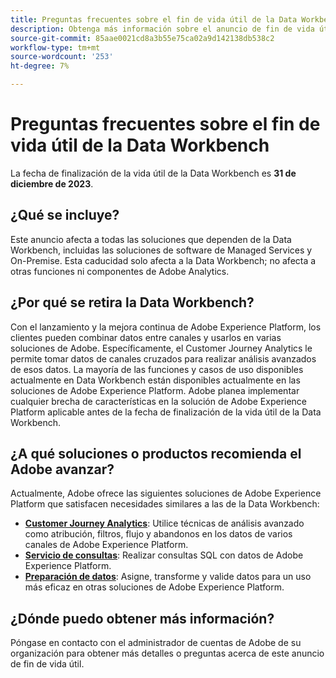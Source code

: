 ```yaml
---
title: Preguntas frecuentes sobre el fin de vida útil de la Data Workbench
description: Obtenga más información sobre el anuncio de fin de vida útil de la Data Workbench.
source-git-commit: 85aae0021cd8a3b55e75ca02a9d142138db538c2
workflow-type: tm+mt
source-wordcount: '253'
ht-degree: 7%

---
```



# Preguntas frecuentes sobre el fin de vida útil de la Data Workbench

La fecha de finalización de la vida útil de la Data Workbench es **31 de diciembre de 2023**.

## ¿Qué se incluye?

Este anuncio afecta a todas las soluciones que dependen de la Data Workbench, incluidas las soluciones de software de Managed Services y On-Premise. Esta caducidad solo afecta a la Data Workbench; no afecta a otras funciones ni componentes de Adobe Analytics.

## ¿Por qué se retira la Data Workbench?

Con el lanzamiento y la mejora continua de Adobe Experience Platform, los clientes pueden combinar datos entre canales y usarlos en varias soluciones de Adobe. Específicamente, el Customer Journey Analytics le permite tomar datos de canales cruzados para realizar análisis avanzados de esos datos. La mayoría de las funciones y casos de uso disponibles actualmente en Data Workbench están disponibles actualmente en las soluciones de Adobe Experience Platform. Adobe planea implementar cualquier brecha de características en la solución de Adobe Experience Platform aplicable antes de la fecha de finalización de la vida útil de la Data Workbench.

## ¿A qué soluciones o productos recomienda el Adobe avanzar?

Actualmente, Adobe ofrece las siguientes soluciones de Adobe Experience Platform que satisfacen necesidades similares a las de la Data Workbench:

* [**Customer Journey Analytics**](https://experienceleague.adobe.com/docs/analytics-platform/using/cja-landing.html?lang=es): Utilice técnicas de análisis avanzado como atribución, filtros, flujo y abandonos en los datos de varios canales de Adobe Experience Platform.
* [**Servicio de consultas**](https://experienceleague.adobe.com/docs/experience-platform/query/home.html?lang=es): Realizar consultas SQL con datos de Adobe Experience Platform.
* [**Preparación de datos**](https://experienceleague.adobe.com/docs/experience-platform/data-prep/home.html?lang=es): Asigne, transforme y valide datos para un uso más eficaz en otras soluciones de Adobe Experience Platform.

## ¿Dónde puedo obtener más información?

Póngase en contacto con el administrador de cuentas de Adobe de su organización para obtener más detalles o preguntas acerca de este anuncio de fin de vida útil.
